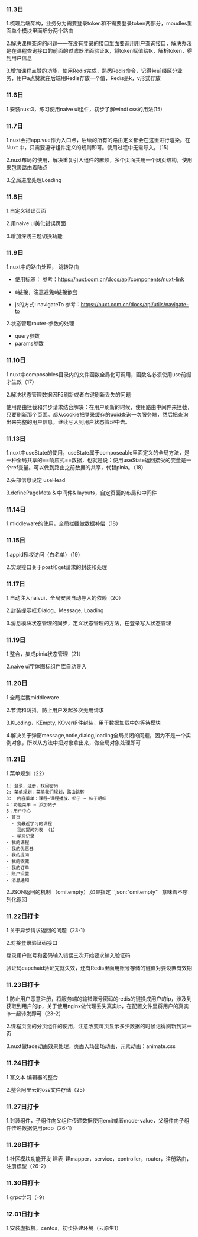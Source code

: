 ### 11.3日

1.梳理后端架构，业务分为需要登录token和不需要登录token两部分，moudles里面单个模块里面细分两个路由

2.解决课程查询的问题——在没有登录的接口里面要调用用户查询接口，解决办法是在课程查询接口的前面的过滤器里面验证tk，将token赋值给tk，解析token，得到用户信息

3.增加课程点赞的功能，使用Redis完成，熟悉Redis命令，记得带前缀区分业务，用户a点赞就在后端用Redis存放一个值，Redis是k，v形式存放

### 11.6日
1.安装nuxt3，练习使用naive ui组件，初步了解windi css的用法(15)

### 11.7日

1.nuxt会把app.vue作为入口点，后续的所有的路由定义都会在这里进行渲染。在 Nuxt 中，只需要遵守组件定义的规则即可。使用过程中无需导入。（15）

2.nuxt布局的使用，解决重复引入组件的麻烦，多个页面共用一个网页结构，使用 <NuxtLayout>来包裹路由着陆点 <NuxtPage/>

3.全局进度处理Loading

### 11.8日

1.自定义错误页面

2.用naive ui美化错误页面

3.增加深浅主题切换功能

### 11.9日

1.nuxt中的路由处理， 跳转路由

- 使用标签：<NuxtLink>  参考：https://nuxt.com.cn/docs/api/components/nuxt-link

- a链接，注意避免a链接嵌套

- js的方式:  navigateTo   参考：https://nuxt.com.cn/docs/api/utils/navigate-to

  

2.状态管理router-参数的处理 

- query参数
- params参数

### 11.10日

1.nuxt中composables目录内的文件函数全局化可调用，函数名必须使用use前缀才生效（17）

2.解决状态管理数据因F5刷新或者右键刷新丢失的问题

使用路由拦截和异步请求结合解决：在用户刷新的时候，使用路由中间件来拦截，只要刷新那个页面。都从cookie把登录缓存的uuid查询一次服务端，然后把查询出来完整的用户信息，继续写入到用户状态管理中去。

### 11.13日

1.nuxt中useState的使用，useState属于composeable里面定义的全局方法，是一种全局共享的==响应式==数据，也就是说：使用useState返回接受的变量是一个ref变量。可以做到路由之前数据的共享，代替pinia。（18）

2.头部信息设定 useHead

3.definePageMeta & 中间件& layouts，自定页面的布局和中间件

### 11.14日

1.middleware的使用，全局拦截做数据补偿（18）

### 11.15日

1.appid授权访问（白名单）（19）

2.实现接口关于post和get请求的封装和处理

### 11.17日

1.自动注入naivui，全局安装自动导入的依赖（20）

2.封装提示框:Dialog、Message, Loading

3.消息模块状态管理的同步，定义状态管理的方法，在登录写入状态管理

### 11.19日

1.整合，集成pinia状态管理（21）

2.naive ui字体图标组件库自动导入

### 11.20日

1.全局拦截middleware

2.节流和防抖，防止用户发起多次无用请求

3.KLoding，KEmpty, KOver组件封装，用于数据加载中的等待模块

4.解决关于弹窗message,notie,dialog,loading全局关闭的问题，因为不是一个实例对象，所以从方法中把对象拿出来，做全局对象处理即可

### 11.21日

1.菜单规划（22）

```
1: 登录，注册，找回密码
2: 菜单规划：菜单我们规划，路由跳转
3:  内容菜单：课程–课程播放、帖子 — 帖子明细
4：功能菜单 — 添加帖子 
5：用户中心 
- 首页
  - 我最近学习的课程
  - 我的提问列表 （1）
  - 学习记录
- 我的课程
- 我的优惠券
- 我的提问
- 我的收藏
- 我的订单
- 账户设置
- 消息通知
```

2.JSON返回的机制 （omitempty）,如果指定 ``json:"omitempty"` ` 意味着不序列化返回

 ### 11.22日打卡

1.关于异步请求返回的问题（23-1）

2.对接登录验证码接口

 登录用户账号和密码输入错误三次开始要求输入验证码

验证码capchaid验证完就失效，还有Redis里面用账号存储的键值对要设置有效期

### 11.23日打卡

1.防止用户恶意注册，将服务端的输错账号密码的redis的键换成用户的ip，涉及到获取到用户的ip，关于使用nginx做代理丢失真实ip，在配置文件里将用户的真实ip一起转发即可（23-2）

2.课程页面的分页组件的使用，注意改变每页显示多少数据的时候记得刷新到第一页

3.nuxt做fade动画效果处理，页面入场出场动画，元素动画：animate.css

### 11.24日打卡

1.富文本 编辑器的整合

2.整合阿里云的oss文件存储（25）



###  11.27日打卡

1.封装组件，子组件向父组件传递数据使用emit或者mode-value，父组件向子组件传递数据使用prop（26-1）

### 11.28日打卡

1.社区模块功能开发 建表-建mapper，service，controller，router，注册路由，注册模型（26-2）

### 11.30日打卡

1.grpc学习（-9）

### 12.01日打卡

1.安装虚拟机，centos，初步搭建环境（云原生1）